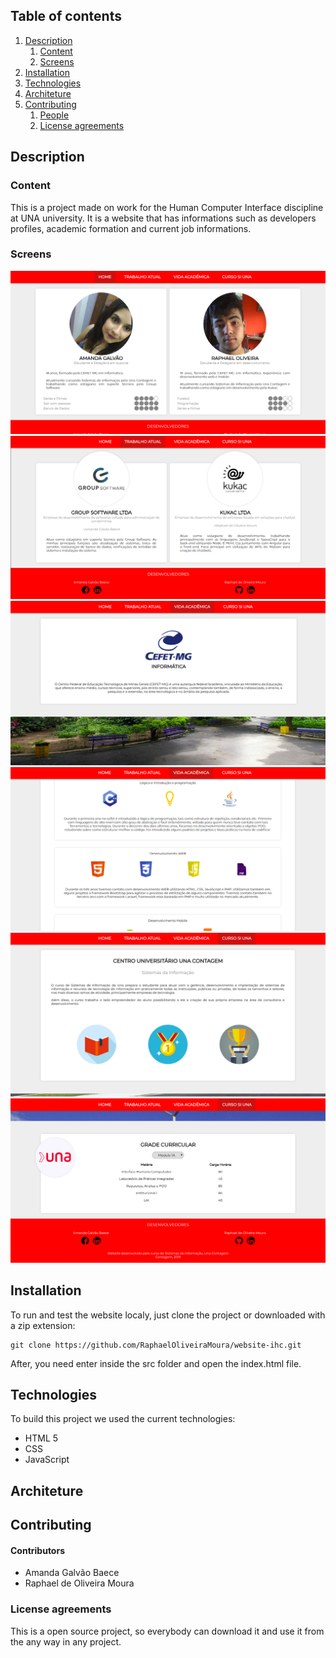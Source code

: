 ## Table of contents
1. [Description](#description)
   1. [Content](#content)
   1. [Screens](#screens)
1. [Installation](#installation)
1. [Technologies](#technologies)
1. [Architeture](#architeture)
1. [Contributing](#contributing)
   1. [People](#people)
   1. [License agreements](#license-agreements)

## Description

### Content
This is a project made on work for the Human Computer Interface discipline at UNA university.
It is a website that has informations such as developers profiles, academic formation and current job informations.

### Screens
![Alt text](./screens/home.png "Home")
![Alt text](./screens/trabalho-atual.png "Trabalho atual")
![Alt text](./screens/vida-academica-1.png "Vida Acadêmica")
![Alt text](./screens/vida-academica-2.png "Vida Acadêmica")
![Alt text](./screens/curso-si-1.png "Curso SI")
![Alt text](./screens/curso-si-2.png "Curso SI")

## Installation
To run and test the website localy, just clone the project or downloaded with a zip extension:
```
git clone https://github.com/RaphaelOliveiraMoura/website-ihc.git
```
After, you need enter inside the src folder and open the index.html file.

## Technologies
To build this project we used the current technologies:
* HTML 5
* CSS
* JavaScript

## Architeture

## Contributing
#### Contributors
* Amanda Galvão Baece
* Raphael de Oliveira Moura

### License agreements
This is a open source project, so everybody can download it and use it from the any way in any project.